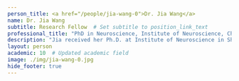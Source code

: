 ```yaml
---
person_title: <a href="/people/jia-wang-0">Dr. Jia Wang</a>
name: Dr. Jia Wang
subtitle: Research Fellow  # Set subtitle to position_link_text
professional_title: "PhD in Neuroscience, Institute of Neuroscience, Chinese Academy of Sciences, Postdoctoral Fellow (2015-2017), Associate Investigator, BIOPIC/ICG, Peking University, China"
description: "Jia received her Ph.D. at Institute of Neuroscience in Shanghai, China.  She is interested in applying bioinformatics analysis to better understand human neurological disorders.She is now an associate investigator at BIOPIC/ICG in Perking University, working on single cell genomics."
layout: person
academic: 10  # Updated academic field
image: ./img/jia-wang-0.jpg
hide_footer: true
---
```

